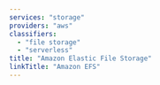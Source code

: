 ```yaml
---
services: "storage"
providers: "aws"
classifiers: 
  - "file storage"
  - "serverless"
title: "Amazon Elastic File Storage"
linkTitle: "Amazon EFS"
---
```

